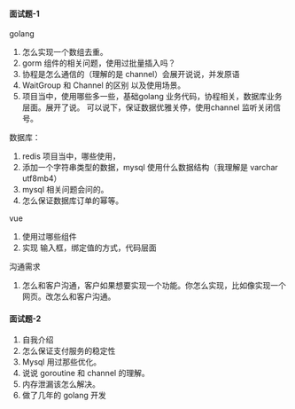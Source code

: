 #### 面试题-1

golang
1.  怎么实现一个数组去重。
2. gorm 组件的相关问题，使用过批量插入吗？
3. 协程是怎么通信的（理解的是 channel）会展开说说，并发原语
4. WaitGroup 和 Channel 的区别 以及使用场景。
5. 项目当中，使用哪些多一些，基础golang 业务代码，协程相关，数据库业务层面。展开了说。
   可以说下，保证数据优雅关停，使用channel 监听关闭信号。

数据库：
1. redis 项目当中，哪些使用，
2. 添加一个字符串类型的数据，mysql 使用什么数据结构（我理解是 varchar  utf8mb4）
3. mysql 相关问题会问的。
4. 怎么保证数据库订单的幂等。

vue
1. 使用过哪些组件
2. 实现 输入框，绑定值的方式，代码层面

沟通需求
1. 怎么和客户沟通，客户如果想要实现一个功能。你怎么实现，比如像实现一个网页。改怎么和客户沟通。

#### 面试题-2
1. 自我介绍
2. 怎么保证支付服务的稳定性
3. Mysql 用过那些优化。
4. 说说 goroutine 和 channel 的理解。
5. 内存泄漏该怎么解决。
6. 做了几年的 golang 开发